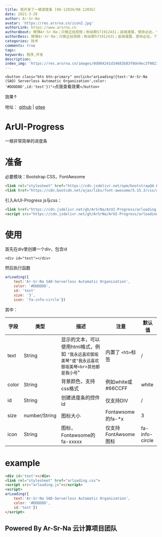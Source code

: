 ```yaml
---
title: 我开发了一根进度条 [08-1202H/08-1203G]
date: 2021-3-28
author: Ar-Sr-Na
avatar: 'https://res.arsrna.cn/icon2.jpg'
authorLink: https://www.arsrna.cn
authorAbout: 微博Ar-Sr-Na；只做正经视频；粉丝群571912431；邕城漫展，使命必达，个人网站www.arsrna.cn
authorDesc: 微博Ar-Sr-Na；只做正经视频；粉丝群571912431；邕城漫展，使命必达，个人网站www.arsrna.cn
categories: 技术
comments: true
tags: 
keywords: 程序,开发
description: 
index_img: 'https://res.arsrna.cn/images/0d984241d34683b83f0de9ec3f00231d920df77a.png_WH'
---
```

<link rel="stylesheet" href="https://cdn.jsdelivr.net/npm/bootstrap@4.6.0/dist/css/bootstrap.css">
<link href="https://cdn.bootcdn.net/ajax/libs/font-awesome/5.15.3/css/all.css" rel="stylesheet">
<link href="https://cdn.jsdelivr.net/gh/ArSrNa/ArUI-Progress/arloading.css" rel="stylesheet">
<script src="https://cdn.jsdelivr.net/gh/ArSrNa/ArUI-Progress/arloading.js"></script>
<div id='test'></div>
<link rel="stylesheet" href="arloading.css">
<script src="arloading.js"></script>

`<button class="btn btn-primary" onclick="arLoading({text:'Ar-Sr-Na (SAO) Serverless Automatic Organization',color: '#DDDDDD',id:'test'})">`点我查看效果`</button>`

效果↑

地址： [github](https://github.com/ArSrNa/ArUI-Progress) | [gitee](https://gitee.com/arsrna/ArUI-Progress)

# ArUI-Progress

一根非常简单的进度条

# 准备

必要模块：Bootstrap CSS，FontAwsome

```html
<link rel="stylesheet" href="https://cdn.jsdelivr.net/npm/bootstrap@4.6.0/dist/css/bootstrap.css">
<link href="https://cdn.bootcdn.net/ajax/libs/font-awesome/5.15.3/css/all.css" rel="stylesheet">
```

引入ArUI-Progress js与css：

```html
<link href="https://cdn.jsdelivr.net/gh/ArSrNa/ArUI-Progress/arloading.css" rel="stylesheet">
<script src="https://cdn.jsdelivr.net/gh/ArSrNa/ArUI-Progress/arloading.js"></script>
```

# 使用

首先在div里创建一个div，包含id

`<div id="test"></div>`

然后执行函数

```JavaScript
arLoading({
	text:'Ar-Sr-Na SAO-Serverless Automatic Organization',
	color: '#DDDDDD',
	id: 'test'
	size: '3',
	icon: 'fa-info-circle'})
```

其中：

| 字段  | 类型          | 描述                                                                                                | 注意                 | 默认值         |
| ----- | ------------- | --------------------------------------------------------------------------------------------------- | -------------------- | -------------- |
| text  | String        | 显示的文本，可以使用html格式，例如 `"我永远喜欢御坂美琴"或"我永远喜欢御坂美琴<br>其他都是我小号`" | 内置了 `<h5>`标签  | /              |
| color | String        | 背景颜色，支持css格式                                                                               | 例如white或#66CCFF   | white          |
| id    | String        | 创建进度条的控件id                                                                                  | 仅支持DIV            | /              |
| size  | number/String | 图标大小                                                                                            | Fontawsome的fa-*x    | 3              |
| icon  | String        | 图标，Fontawsome的fa-xxxxx                                                                          | 仅支持FontAwsome图标 | fa-info-circle |

# example

```html
<div id='test'></div>
<link rel="stylesheet" href="arloading.css">
<script src="arloading.js"></script>
<script>
arLoading({
	text:'Ar-Sr-Na SAO-Serverless Automatic Organization',
	color: '#DDDDDD',
	id:'test'})
</script>
```

## Powered By Ar-Sr-Na 云计算项目团队
